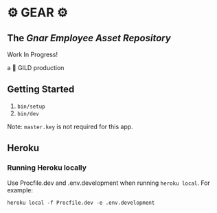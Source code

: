 # ⚙️ GEAR ⚙️

## The _Gnar Employee Asset Repository_

Work In Progress!

a 🥇 GILD production

## Getting Started

1. `bin/setup`
1. `bin/dev`

Note: `master.key` is not required for this app.

## Heroku

### Running Heroku locally

Use Procfile.dev and .env.development when running `heroku local`. For example:

```
heroku local -f Procfile.dev -e .env.development
```
